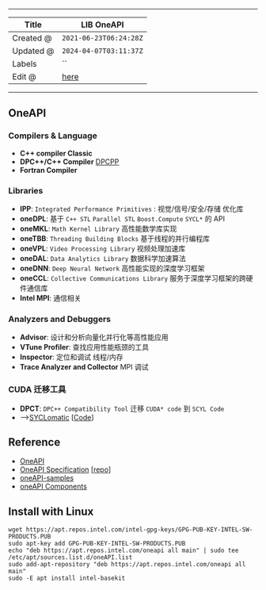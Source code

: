 -----

| Title     | LIB OneAPI                                        |
| --------- | ------------------------------------------------- |
| Created @ | `2021-06-23T06:24:28Z`                            |
| Updated @ | `2024-04-07T03:11:37Z`                            |
| Labels    | \`\`                                              |
| Edit @    | [here](https://github.com/junxnone/opt/issues/39) |

-----

## OneAPI

### Compilers & Language

  - **C++ compiler Classic**
  - **DPC++/C++ Compiler** [DPCPP](/0036_OPT_PARA_DPCPP)
  - **Fortran Compiler**

### Libraries

  - **IPP**: `Integrated Performance Primitives` : 视觉/信号/安全/存储 优化库
  - **oneDPL**: 基于 `C++ STL` `Parallel STL` `Boost.Compute` `SYCL*` 的
    API
  - **oneMKL**: `Math Kernel Library` 高性能数学库实现
  - **oneTBB**: `Threading Building Blocks` 基于线程的并行编程库
  - **oneVPL**: `Video Processing Library` 视频处理加速库
  - **oneDAL**: `Data Analytics Library` 数据科学加速算法
  - **oneDNN**: `Deep Neural Network` 高性能实现的深度学习框架
  - **oneCCL**: `Collective Communications Library` 服务于深度学习框架的跨硬件通信库
  - **Intel MPI**: 通信相关

### Analyzers and Debuggers

  - **Advisor**: 设计和分析向量化并行化等高性能应用
  - **VTune Profiler**: 查找应用性能瓶颈的工具
  - **Inspector**: 定位和调试 线程/内存
  - **Trace Analyzer and Collector** MPI 调试

### CUDA 迁移工具

  - **DPCT**: `DPC++ Compatibility Tool` 迁移 `CUDA* code` 到 `SCYL Code`
  - \--\>[SYCLomatic](https://oneapi-src.github.io/SYCLomatic/index.html)
    \[[Code](https://github.com/oneapi-src/SYCLomatic)\]

## Reference

  - [OneAPI](https://www.intel.com/content/www/us/en/developer/tools/oneapi/overview.html)
  - [OneAPI Specification](https://spec.oneapi.io/versions/1.2-rev-1/)
    \[[repo](https://github.com/oneapi-src/oneAPI-spec)\]
  - [oneAPI-samples](https://github.com/oneapi-src/oneAPI-samples)
  - [oneAPI
    Components](https://www.intel.com/content/www/us/en/developer/tools/oneapi/components.html)

## Install with Linux

    wget https://apt.repos.intel.com/intel-gpg-keys/GPG-PUB-KEY-INTEL-SW-PRODUCTS.PUB
    sudo apt-key add GPG-PUB-KEY-INTEL-SW-PRODUCTS.PUB
    echo "deb https://apt.repos.intel.com/oneapi all main" | sudo tee /etc/apt/sources.list.d/oneAPI.list
    sudo add-apt-repository "deb https://apt.repos.intel.com/oneapi all main"
    sudo -E apt install intel-basekit
